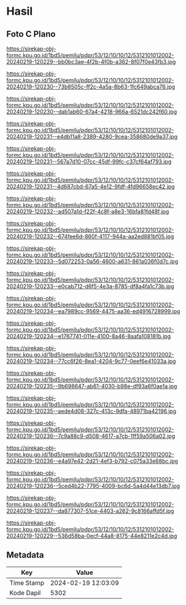 # Hasil

## Foto C Plano

https://sirekap-obj-formc.kpu.go.id/1bd5/pemilu/pdpr/53/12/10/10/12/5312101012002-20240219-120229--bb0bc3ae-4f2b-4f0b-a362-8f07f0e43fb3.jpg

https://sirekap-obj-formc.kpu.go.id/1bd5/pemilu/pdpr/53/12/10/10/12/5312101012002-20240219-120230--73b8505c-ff2c-4a5a-8b63-1fc649abca76.jpg

https://sirekap-obj-formc.kpu.go.id/1bd5/pemilu/pdpr/53/12/10/10/12/5312101012002-20240219-120230--dab1ab60-67a4-4218-966a-6521dc242f60.jpg

https://sirekap-obj-formc.kpu.go.id/1bd5/pemilu/pdpr/53/12/10/10/12/5312101012002-20240219-120231--e4db11a8-2389-4280-9cea-358680de9a37.jpg

https://sirekap-obj-formc.kpu.go.id/1bd5/pemilu/pdpr/53/12/10/10/12/5312101012002-20240219-120231--567a7d10-07cc-45df-99fc-c37cf64af793.jpg

https://sirekap-obj-formc.kpu.go.id/1bd5/pemilu/pdpr/53/12/10/10/12/5312101012002-20240219-120231--4d687cbd-67a5-4e12-9fdf-4fd96658ec42.jpg

https://sirekap-obj-formc.kpu.go.id/1bd5/pemilu/pdpr/53/12/10/10/12/5312101012002-20240219-120232--ad507a1d-f22f-4c8f-a8e3-16bfa81fd48f.jpg

https://sirekap-obj-formc.kpu.go.id/1bd5/pemilu/pdpr/53/12/10/10/12/5312101012002-20240219-120232--674fee6d-860f-4117-944a-aa2ed881bf05.jpg

https://sirekap-obj-formc.kpu.go.id/1bd5/pemilu/pdpr/53/12/10/10/12/5312101012002-20240219-120233--5d072253-0a56-4600-a631-861a036f0d7c.jpg

https://sirekap-obj-formc.kpu.go.id/1bd5/pemilu/pdpr/53/12/10/10/12/5312101012002-20240219-120233--e0cab712-d6f5-4e3a-8785-df8a4fa1c73b.jpg

https://sirekap-obj-formc.kpu.go.id/1bd5/pemilu/pdpr/53/12/10/10/12/5312101012002-20240219-120234--ea7989cc-9569-4475-aa36-ed4916728999.jpg

https://sirekap-obj-formc.kpu.go.id/1bd5/pemilu/pdpr/53/12/10/10/12/5312101012002-20240219-120234--e1767741-011e-4100-8a46-8aafa108181b.jpg

https://sirekap-obj-formc.kpu.go.id/1bd5/pemilu/pdpr/53/12/10/10/12/5312101012002-20240219-120234--77cc6f26-8ea1-4204-9c77-0eef6e41033a.jpg

https://sirekap-obj-formc.kpu.go.id/1bd5/pemilu/pdpr/53/12/10/10/12/5312101012002-20240219-120235--9b698647-ab61-4030-b98e-df93a6f0ae1a.jpg

https://sirekap-obj-formc.kpu.go.id/1bd5/pemilu/pdpr/53/12/10/10/12/5312101012002-20240219-120235--aede4d08-327c-413c-9dfa-48971ba42196.jpg

https://sirekap-obj-formc.kpu.go.id/1bd5/pemilu/pdpr/53/12/10/10/12/5312101012002-20240219-120236--7c9a88c9-d508-4617-a7cb-1ff59a506a02.jpg

https://sirekap-obj-formc.kpu.go.id/1bd5/pemilu/pdpr/53/12/10/10/12/5312101012002-20240219-120236--e4a97e42-2d21-4ef3-b792-c075a33e68bc.jpg

https://sirekap-obj-formc.kpu.go.id/1bd5/pemilu/pdpr/53/12/10/10/12/5312101012002-20240219-120236--5ced4b22-7795-4009-bc6d-5a4d44e13db7.jpg

https://sirekap-obj-formc.kpu.go.id/1bd5/pemilu/pdpr/53/12/10/10/12/5312101012002-20240219-120237--da877307-51ce-4403-a262-9c8166affd5f.jpg

https://sirekap-obj-formc.kpu.go.id/1bd5/pemilu/pdpr/53/12/10/10/12/5312101012002-20240219-120229--536d58ba-0ecf-44a8-8175-44e8211e2c4d.jpg


## Metadata

| Key        | Value               |
| ---------- | ------------------- |
| Time Stamp | 2024-02-19 12:03:09 |
| Kode Dapil | 5302                |



